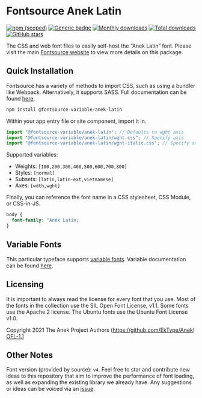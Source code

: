 # Fontsource Anek Latin

[![npm (scoped)](https://img.shields.io/npm/v/@fontsource/anek-latin?color=brightgreen)](https://www.npmjs.com/package/@fontsource/anek-latin) [![Generic badge](https://img.shields.io/badge/fontsource-passing-brightgreen)](https://github.com/fontsource/fontsource) [![Monthly downloads](https://badgen.net/npm/dm/@fontsource/anek-latin)](https://github.com/fontsource/fontsource) [![Total downloads](https://badgen.net/npm/dt/@fontsource/anek-latin)](https://github.com/fontsource/fontsource) [![GitHub stars](https://img.shields.io/github/stars/fontsource/fontsource.svg?style=social&label=Star)](https://github.com/fontsource/fontsource/stargazers)

The CSS and web font files to easily self-host the “Anek Latin” font. Please visit the main [Fontsource website](https://fontsource.org/fonts/anek-latin) to view more details on this package.

## Quick Installation

Fontsource has a variety of methods to import CSS, such as using a bundler like Webpack. Alternatively, it supports SASS. Full documentation can be found [here](https://beta.fontsource.org/docs/getting-started/introduction).

```javascript
npm install @fontsource-variable/anek-latin
```

Within your app entry file or site component, import it in.

```javascript
import "@fontsource-variable/anek-latin"; // Defaults to wght axis
import "@fontsource-variable/anek-latin/wght.css"; // Specify axis
import "@fontsource-variable/anek-latin/wght-italic.css"; // Specify axis and style

```

Supported variables:
- Weights: `[100,200,300,400,500,600,700,800]`
- Styles: `[normal]`
- Subsets: `[latin,latin-ext,vietnamese]`
- Axes: `[wdth,wght]`

Finally, you can reference the font name in a CSS stylesheet, CSS Module, or CSS-in-JS.

```css
body {
  font-family: "Anek Latin;
}
```

## Variable Fonts

This particular typeface supports [variable fonts](https://developer.mozilla.org/en-US/docs/Web/CSS/CSS_Fonts/Variable_Fonts_Guide).
Variable documentation can be found [here](https://fontsource.org/docs/variable-fonts).

## Licensing
It is important to always read the license for every font that you use.
Most of the fonts in the collection use the SIL Open Font License, v1.1. Some fonts use the Apache 2 license. The Ubuntu fonts use the Ubuntu Font License v1.0.

Copyright 2021 The Anek Project Authors (https://github.com/EkType/Anek)
[OFL-1.1](http://scripts.sil.org/OFL)

## Other Notes
Font version (provided by source): `v4`.
Feel free to star and contribute new ideas to this repository that aim to improve the performance of font loading, as well as expanding the existing library we already have. Any suggestions or ideas can be voiced via an [issue](https://github.com/fontsource/fontsource/issues).